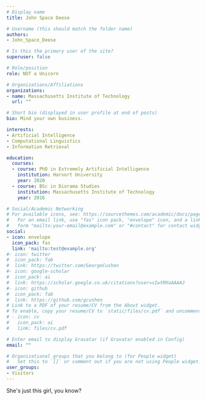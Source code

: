 ```yaml
---
# Display name
title: John Space Deese

# Username (this should match the folder name)
authors:
- John_Space_Deese

# Is this the primary user of the site?
superuser: false

# Role/position
role: NOT a Unicorn

# Organizations/Affiliations
organizations:
- name: Massachusetts Institute of Technology
  url: ""

# Short bio (displayed in user profile at end of posts)
bio: Mind your own business.

interests:
- Artificial Intelligence
- Computational Linguistics
- Information Retrieval

education:
  courses:
  - course: PhD in Extremely Artificial Intelligence
    institution: Harvort University
    year: 2020
  - course: BSc in Diorama Studies
    institution: Massachusetts Institute of Technology
    year: 2016

# Social/Academic Networking
# For available icons, see: https://sourcethemes.com/academic/docs/page-builder/#icons
#   For an email link, use "fas" icon pack, "envelope" icon, and a link in the
#   form "mailto:your-email@example.com" or "#contact" for contact widget.
social:
- icon: envelope
  icon_pack: fas
  link: 'mailto:test@example.org'
#- icon: twitter
#  icon_pack: fab
#  link: https://twitter.com/GeorgeCushen
#- icon: google-scholar
#  icon_pack: ai
#  link: https://scholar.google.co.uk/citations?user=sIwtMXoAAAAJ
#- icon: github
#  icon_pack: fab
#  link: https://github.com/gcushen
# Link to a PDF of your resume/CV from the About widget.
# To enable, copy your resume/CV to `static/files/cv.pdf` and uncomment the lines below.
# - icon: cv
#   icon_pack: ai
#   link: files/cv.pdf

# Enter email to display Gravatar (if Gravatar enabled in Config)
email: ""

# Organizational groups that you belong to (for People widget)
#   Set this to `[]` or comment out if you are not using People widget.
user_groups:
- Visitors
---
```


She's just this girl, you know?
